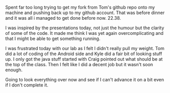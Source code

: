 Spent far too long trying to get my fork from Tom's github repo onto my machine and pushing back up to my github account. That was before dinner and it was all i managed to get done before now. 22.38.

I was inspired by the presentations today, not just the humour but the clarity of some of the code. It made me think I was yet again overcomplicating and that I might be able to get something running.

I was frustrated today with our lab as I felt I didn't really pull my weight. Tom did a lot of coding of the Android side and Kyle did a fair bit of looking stuff up. I only got the java stuff started with Craig pointed out what should be at the top of the class. Then I felt like I did a decent job but it wasn't soon enough. 

Going to look everything over now and see if I can't advance it on a bit even if I don't complete it.

